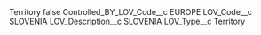 <?xml version="1.0" encoding="UTF-8"?>
<CustomMetadata xmlns="http://soap.sforce.com/2006/04/metadata" xmlns:xsi="http://www.w3.org/2001/XMLSchema-instance" xmlns:xsd="http://www.w3.org/2001/XMLSchema">
    <label>Territory</label>
    <protected>false</protected>
    <values>
        <field>Controlled_BY_LOV_Code__c</field>
        <value xsi:type="xsd:string">EUROPE</value>
    </values>
    <values>
        <field>LOV_Code__c</field>
        <value xsi:type="xsd:string">SLOVENIA</value>
    </values>
    <values>
        <field>LOV_Description__c</field>
        <value xsi:type="xsd:string">SLOVENIA</value>
    </values>
    <values>
        <field>LOV_Type__c</field>
        <value xsi:type="xsd:string">Territory</value>
    </values>
</CustomMetadata>
